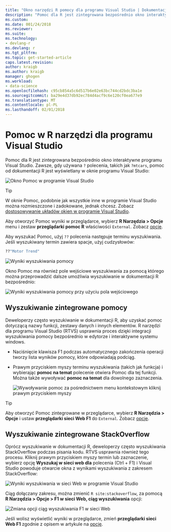 ```yaml
---
title: "Okno narzędzi R pomocy dla programu Visual Studio | Dokumentacja firmy Microsoft"
description: "Pomoc dla R jest zintegrowana bezpośrednio okno interaktywne programu Visual Studio za pośrednictwem? Polecenie."
ms.custom: 
ms.date: 001/24/2018
ms.reviewer: 
ms.suite: 
ms.technology:
- devlang-r
ms.devlang: r
ms.tgt_pltfrm: 
ms.topic: get-started-article
caps.latest.revision: 
author: kraigb
ms.author: kraigb
manager: ghogen
ms.workload:
- data-science
ms.openlocfilehash: c95cb854a5c6d517b6e02e63bc744cd2bdc3ba1e
ms.sourcegitcommit: ba29e4d37db92ec784d4acf9c6e120cf0ea677e9
ms.translationtype: MT
ms.contentlocale: pl-PL
ms.lasthandoff: 02/01/2018
---
```

# <a name="help-in-r-tools-for-visual-studio"></a>Pomoc w R narzędzi dla programu Visual Studio

Pomoc dla R jest zintegrowana bezpośrednio okno interaktywne programu Visual Studio. Zawsze, gdy używana `?` polecenia, takich jak `?mtcars`, pomoc od dokumentacji R jest wyświetlany w oknie programu Visual Studio:

![Okno Pomoc w programie Visual Studio](media/help-window.png)

> [!Tip]
> W oknie Pomoc, podobnie jak wszystkie inne w programie Visual Studio można rozmieszczone i zadokowane, jednak chcesz. Zobacz [dostosowywanie układów okien w programie Visual Studio](../ide/customizing-window-layouts-in-visual-studio.md).
>
> Aby otworzyć Pomoc wyniki w przeglądarce, wybierz **R Narzędzia > Opcje** menu i zestaw **przeglądarki pomoc R** właściwości `External`. Zobacz [opcje](options-for-r-tools-in-visual-studio.md).

Aby wyszukać Pomoc, użyj `??` polecenia następuje terminu wyszukiwania. Jeśli wyszukiwany termin zawiera spacje, użyj cudzysłowów:

```R
??"Motor Trend"
```

![Wyniki wyszukiwania pomocy](media/help-search1.png)

Okno Pomoc ma również pole wejściowe wyszukiwania za pomocą którego można przeprowadzić dalsze umożliwia wyszukiwanie w dokumentacji R bezpośrednio:

![Wyniki wyszukiwania pomocy przy użyciu pola wejściowego](media/help-search2.png)

## <a name="integrated-help-lookup"></a>Wyszukiwanie zintegrowane pomocy

Deweloperzy często wyszukiwanie w dokumentacji R, aby uzyskać pomoc dotyczącą nazwy funkcji, zestawy danych i innych elementów. R narzędzi dla programu Visual Studio (RTVS) usprawnia proces dzięki integracji wyszukiwania pomocy bezpośrednio w edytorze i interaktywne systemu windows.

- Naciśnięcie klawisza F1 podczas automatycznego zakończenia operacji tworzy lista wyników pomocy, które odpowiadają podciąg.
- Prawym przyciskiem myszy terminu wyszukiwania (takich jak funkcja) i wybierając **pomoc na temat** polecenie otwiera Pomoc dla tej funkcji. Można także wywoływać **pomoc na temat** dla dowolnego zaznaczenia.

    ![Wywoływanie pomoc za pośrednictwem menu kontekstowym kliknij prawym przyciskiem myszy](media/help-right-click.png)

> [!Tip]
> Aby otworzyć Pomoc zintegrowane w przeglądarce, wybierz **R Narzędzia > Opcje** i ustaw **przeglądarki sieci Web F1** do `External`. Zobacz [opcje](options-for-r-tools-in-visual-studio.md).

## <a name="integrated-stackoverflow-search"></a>Wyszukiwanie zintegrowane StackOverflow

Oprócz wyszukiwanie w dokumentacji R, deweloperzy często wyszukiwania StackOverflow podczas pisania kodu. RTVS usprawnia również tego procesu. Kliknij prawym przyciskiem myszy termin lub zaznaczenie, wybierz opcję **Wyszukaj w sieci web dla** polecenia (Ctrl + F1) i Visual Studio powoduje otwarcie okna z wynikami wyszukiwania z zakresem StackOverflow:

![Wyniki wyszukiwania w sieci Web w programie Visual Studio](media/help-web-search-results.png)

Ciąg dołączany zakresu, można zmienić `R site:stackoverflow`, za pomocą **R Narzędzia > Opcje > F1 w sieci Web, ciąg wyszukiwania** opcji:

![Zmiana opcji ciąg wyszukiwania F1 w sieci Web](media/options-dialog.png)

Jeśli wolisz wyświetlić wyniki w przeglądarce, zmień **przeglądarki sieci Web F1** zgodnie z opisem w artykule na [opcje](options-for-r-tools-in-visual-studio.md).